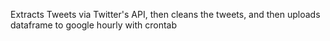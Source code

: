 Extracts Tweets via Twitter's API, then cleans the tweets, and then uploads dataframe to google hourly with crontab
